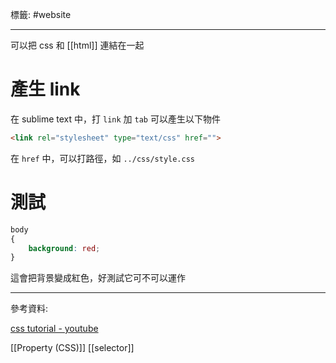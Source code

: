 標籤: #website 

---

可以把 css 和 [[html]] 連結在一起

# 產生 link

在 sublime text 中，打 `link` 加 `tab` 可以產生以下物件

```html
<link rel="stylesheet" type="text/css" href="">
```

在 `href` 中，可以打路徑，如 `../css/style.css`

# 測試

```css
body 
{
	background: red;
}
```

這會把背景變成紅色，好測試它可不可以運作

---

參考資料:

[css tutorial - youtube](https://youtu.be/1Rs2ND1ryYc)

[[Property (CSS)]]
[[selector]]